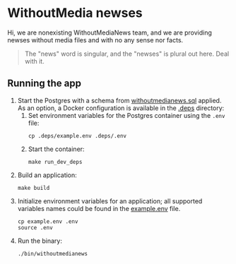 # WithoutMedia newses

Hi, we are nonexisting WithoutMediaNews team, 
and we are providing newses without media files and with no any sense nor facts.

> The "news" word is singular, and the "newses" is plural out here. Deal with it.

## Running the app

1. Start the Postgres with a schema from [withoutmedianews.sql](db/schema/withoutmedianews.sql) applied.
   As an option, a Docker configuration is available in the [.deps](.deps) directory:
   1. Set environment variables for the Postgres container using the `.env` file:
      ```shell
      cp .deps/example.env .deps/.env
      ```
   2. Start the container:
      ```shell
      make run_dev_deps
      ```
2. Build an application:
   ```shell
   make build
   ```
3. Initialize environment variables for an application; 
   all supported variables names could be found in the [example.env](example.env) file.
   ```shell
   cp example.env .env
   source .env
   ```
4. Run the binary:
   ```shell
   ./bin/withoutmedianews
   ```